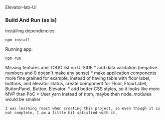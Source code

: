 Elevator-lab-UI

### Build And Run (as is)

Installing dependencies:

	npm install

Running app:

	npm run	
	
	
	
Missing features and TODO list on UI SIDE
	* add data validation (negative numbers and 0 doesn't make any sense)
	* make application components more fine grained for example, instead of having table with floor label, buttons, and elevator status, create component for Floor, FloorLabel, ButtonPanel, Button, Elevator. 
	* add better CSS styles, so it looks like more MVP than PoC
	* User yarn instead of npm, maybe then node_modules would be smaller
	
	I was learning react when creating this project, so even though it is not complete, I am a little bit satisfied with it.
	
	



	